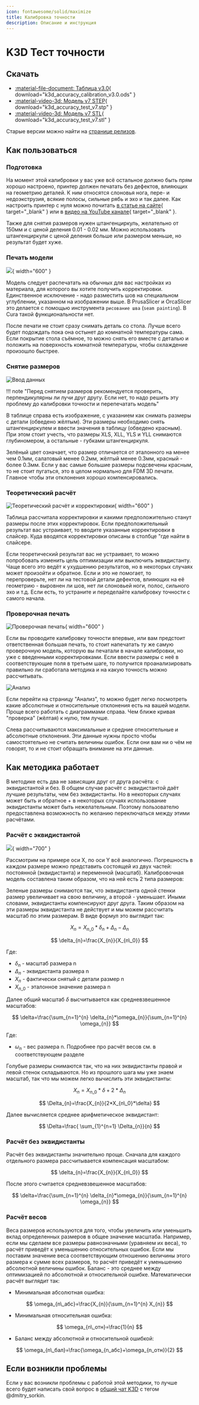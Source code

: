 ```yaml
---
icon: fontawesome/solid/maximize
title: Калибровка точности
description: Описание и инструкция
---
```


# K3D Тест точности

## Скачать

- [:material-file-document: Таблица v3.0](./releases/calcs/k3d_accuracy_calibration_v3.0.ods){ download="k3d_accuracy_calibration_v3.0.ods" }
- [:material-video-3d: Модель v7 STEP](./releases/models/k3d_accuracy_test_v7.stp){ download="k3d_accuracy_test_v7.stp" }
- [:material-video-3d: Модель v7 STL](./releases/models/k3d_accuracy_test_v7.stl){ download="k3d_accuracy_test_v7.stl" }

Старые версии можно найти на [странице релизов](./releases.md).

## Как пользоваться

### Подготовка

На момент этой калибровки у вас уже всё остальное должно быть прям хорошо настроено, принтер должен печатать без дефектов, влияющих на геометрию деталей. К ним относятся слоновья нога, пере- и недоэкструзия, всякие полосы, сильные рябь и эхо и так далее. Как настроить принтер с нуля можно почитать [в статье на сайте](../index.md){ target="_blank" } или в [видео на YouTube канале](https://youtu.be/doenKnVk0Ec){ target="_blank" }.

Также для снятия размеров нужен штангенциркуль, желательно от 150мм и с ценой деления 0.01 - 0.02 мм. Можно использовать штангенциркули с ценой деления больше или размером меньше, но результат будет хуже.

### Печать модели

![](./pics/cali_cross_seam.png){ width="600" }

Модель следует распечатать на обычных для вас настройках из материала, для которого вы хотите получить корректировки. Единственное исключение - надо разместить шов на специальном углублении, указанном на изображении выше. В PrusaSlicer и OrcaSlicer это делается с помощью инструмента `рисование шва` (`seam painting`). В Cura такой функциональности нет.

После печати не стоит сразу снимать деталь со стола. Лучше всего будет подождать пока она остынет до комнатной температуры сама. Если покрытие стола съёмное, то можно снять его вместе с деталью и положить на поверхность комнатной температуры, чтобы охлаждение произошло быстрее.

### Снятие размеров

![Ввод данных](./pics/input.png)

!!! note "Перед снятием размеров рекомендуется проверить, перпендикулярны ли лучи друг другу. Если нет, то надо решить эту проблему до калибровки точности и перепечатать модель" 

В таблице справа есть изображение, с указанием как снимать размеры с детали (обведено жёлтым). Эти размеры необходимо снять штангенциркулем и ввести значения в таблицу (обведено красным). При этом стоит учесть, что размеры XLS, XLL, YLS и YLL снимаются глубиномером, а остальные - губками штангенциркуля.

Зелёный цвет означает, что размер отличается от эталонного на менее чем 0.1мм, салатовый менее 0.2мм, жёлтый менее 0.3мм, красный - более 0.3мм. Если у вас самые большие размеры подсвечены красным, то не стоит пугаться, это в целом нормально для FDM 3D печати. Главное чтобы эти отклонения хорошо компенсировались.

### Теоретический расчёт

![Теоретический расчёт и корректировки](./pics/theory.png){ width="600" }

Таблица рассчитала корректировки и какими предположительно станут размеры после этих корректировок. Если предположительный результат вас устраивает, то вводите указанные корректировки в слайсер. Куда вводятся корректировки описаны в столбце "где найти в слайсере.

Если теоретический результат вас не устраивает, то можно попробовать изменить цель оптимизации или выключить эквидистанту. Чаще всего это ведёт к ухудшению результатов, но в некоторых случаях может произойти и обратное. Если и это не помогает, то перепроверьте, нет ли на тестовой детали дефектов, влияющих на её геометрию - выровнен ли шов, нет ли слоновьей ноги, полос, сильного эхо и т.д. Если есть, то устраните и переделайте калибровку точности с самого начала.

### Проверочная печать

![Проверочная печать](./pics/check.png){ width="600" }

Если вы проводите калибровку точности впервые, или вам предстоит ответственная большая печать, то стоит напечатать ту же самую проверочную модель, которую вы печатали в начале калибровки, но уже с введенными корректировками. Если ввести размеры с неё в соответствующие поля в третьем шаге, то получится проанализировать правильно ли сработала методика и на какую точность можно рассчитывать.

![Анализ](./pics/analyze.png)

Если перейти на страницу "Анализ", то можно будет легко посмотреть какие абсолютные и относительные отклонения есть на вашей модели. Проще всего работать с диаграммами справа. Чем ближе кривая "проверка" (жёлтая) к нулю, тем лучше. 

Слева рассчитываются максимальные и средние относительные и абсолютные отклонения. Эти данные нужны просто чтобы самостоятельно не считать величины ошибок. Если они вам ни о чём не говорят, то и не стоит обращать внимание на эти данные.

## Как методика работает

В методике есть два не зависящих друг от друга расчёта: с эквидистантой и без. В общем случае расчёт с эквидистантой даёт лучшие результаты, чем без эквидистанты. Но в некоторых случаях может быть и обратное + в некоторых случаях использование эквидистанты может быть нежелательным. Поэтому пользователю предоставлена возможность по желанию переключаться между этими расчётами.

### Расчёт с эквидистантой

![](./pics/cali_cross_1.png){ width="700" }

Рассмотрим на примере оси Х, по оси Y всё аналогично. Погрешность в каждом размере можно представить состоящей из двух частей: постоянной (эквидистанта) и переменной (масштаб). Калибровочная модель составлена таким образом, что на ней есть 2 типа размеров:

Зеленые размеры снимаются так, что эквидистанта одной стенки размер увеличивает на свою величину, а второй - уменьшает. Иными словами, эквидистанты компенсируют друг друга. Таким образом на эти размеры эквидистанта не действует и мы можем рассчитать масштаб по этим размерам. В виде формул это выглядит так:

$$
X_{n}=X_{n\_0}*\delta_{n}+\Delta_{n}-\Delta_{n}
$$

$$
\delta_{n}=\frac{X_{n}}{X_{n\_0}}
$$

Где:

- $\delta_{n}$ - масштаб размера n
- $\Delta_{n}$ - эквидистанта размера n
- $X_{n}$ - фактически снятый с детали размер n
- $X_{n\_0}$ - эталонное значение размера n

Далее общий масштаб $\delta$ высчитывается как средневзвешенное масштабов:

$$
\delta=\frac{\sum_{n=1}^{n} \delta_{n}*\omega_{n}}{\sum_{n=1}^{n} \omega_{n}}
$$

Где:

- $\omega_{n}$ - вес размера n. Подробнее про расчёт весов см. в соответствующем разделе

Голубые размеры снимаются так, что на них эквидистанты правой и левой стенок складываются. Но из прошлого шага мы уже знаем масштаб, так что мы можем легко вычислить эти эквидистанты:

$$
X_{n}=X_{n\_0}*\delta+2*\Delta_{n}
$$

$$
\Delta_{n}=\frac{X_{n}}{2*X_{n\_0}*\delta}
$$

Далее вычисляется среднее арифметическое эквидистант:

$$
\Delta=\frac{ \sum_{1}^{n=1} \Delta_{n}}{n}
$$

### Расчёт без эквидистанты

Расчёт без эквидистанты значительно проще. Сначала для каждого отдельного размера рассчитывается компенсация масштабом:

$$
\delta_{n}=\frac{X_{n}}{X_{n\_0}}
$$

После этого считается средневзвешенное масштабов:

$$
\delta=\frac{\sum_{n=1}^{n} \delta_{n}*\omega_{n}}{\sum_{n=1}^{n} \omega_{n}}
$$

### Расчёт весов

Веса размеров используются для того, чтобы увеличить или уменьшить вклад определенных размеров в общее значение масштаба. Например, если мы сделаем все размеры равнозначными (уравняем их веса), то расчёт приведёт к уменьшению относительных ошибок. Если мы поставим значение веса соответствующим отношению величины этого размера к сумме всех размеров, то расчёт приведёт к уменьшению абсолютной величины ошибок. Баланс - это среднее между оптимизацией по абсолютной и относительной ошибке. Математически расчёт выглядит так:

- Минимальная абсолютная ошибка:

$$
\omega_{n\_абс}=\frac{X_{n}}{\sum_{n=1}^{n} X_{n}}
$$

- Минимальная относительная ошибка:

$$
\omega_{n\_отн}=\frac{1}{n}
$$

- Баланс между абсолютной и относительной ошибкой:

$$
\omega_{n\_бал}=\frac{\omega_{n_абс}+\omega_{n_отн}}{2}
$$

## Если возникли проблемы

Если у вас возникли проблемы с работой этой методики, то лучше всего будет написать свой вопрос в [общий чат K3D](https://t.me/K_3_D/1944046) с тегом @dmitry_sorkin.
